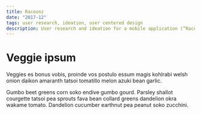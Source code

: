 ```yaml
---
title: Racoonz
date: "2017-12"
tags: user research, ideation, user centered design
description: User research and ideation for a mobile application (“Racoonz app”) that allows users to quickly and easily identify and sort waste.
---
```


# Veggie ipsum

Veggies es bonus vobis, proinde vos postulo essum magis kohlrabi welsh onion daikon amaranth tatsoi tomatillo melon azuki bean garlic.

Gumbo beet greens corn soko endive gumbo gourd. Parsley shallot courgette tatsoi pea sprouts fava bean collard greens dandelion okra wakame tomato. Dandelion cucumber earthnut pea peanut soko zucchini.

